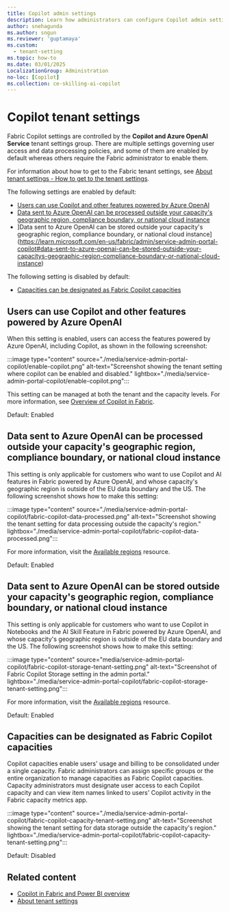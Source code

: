 ```yaml
---
title: Copilot admin settings
description: Learn how administrators can configure Copilot admin settings in Fabric.
author: snehagunda
ms.author: sngun
ms.reviewer: 'guptamaya'
ms.custom:
  - tenant-setting
ms.topic: how-to
ms.date: 03/01/2025
LocalizationGroup: Administration
no-loc: [Copilot]
ms.collection: ce-skilling-ai-copilot
---
```


# Copilot tenant settings
Fabric Copilot settings are controlled by the **Copilot and Azure OpenAI Service** tenant settings group.​ There are multiple settings governing user access and data processing policies, and some of them are enabled by default whereas others require the Fabric administrator to enable them.

For information about how to get to the Fabric tenant settings, see [About tenant settings - How to get to the tenant settings](./about-tenant-settings#how-to-get-to-the-tenant-settings).

The following settings are enabled by default:

* [Users can use Copilot and other features powered by Azure OpenAI](#users-can-use-copilot-and-other-features-powered-by-azure-openai)
* [Data sent to Azure OpenAI can be processed outside your capacity's geographic region, compliance boundary, or national cloud instance](#data-sent-to-azure-openai-can-be-processed-outside-your-capacitys-geographic-region-compliance-boundary-or-national-cloud-instance)
* ]Data sent to Azure OpenAI can be stored outside your capacity's geographic region, compliance boundary, or national cloud instance](https://learn.microsoft.com/en-us/fabric/admin/service-admin-portal-copilot#data-sent-to-azure-openai-can-be-stored-outside-your-capacitys-geographic-region-compliance-boundary-or-national-cloud-instance)

The following setting is disabled by default:

* [Capacities can be designated as Fabric Copilot capacities](#capacities-can-be-designated-as-fabric-copilot-capacities)

## Users can use Copilot and other features powered by Azure OpenAI

When this setting is enabled, users can access the features powered by Azure OpenAI, including Copilot, as shown in the following screenshot:

:::image type="content" source="./media/service-admin-portal-copilot/enable-copilot.png" alt-text="Screenshot showing the tenant setting where copilot can be enabled and disabled." lightbox="./media/service-admin-portal-copilot/enable-copilot.png":::

This setting can be managed at both the tenant and the capacity levels. For more information, see [Overview of Copilot in Fabric](../fundamentals/copilot-fabric-overview.md).

Default: Enabled

## Data sent to Azure OpenAI can be processed outside your capacity's geographic region, compliance boundary, or national cloud instance

This setting is only applicable for customers who want to use Copilot and AI features in Fabric powered by Azure OpenAI, and whose capacity's geographic region is outside of the EU data boundary and the US. The following screenshot shows how to make this setting:

:::image type="content" source="./media/service-admin-portal-copilot/fabric-copilot-data-processed.png" alt-text="Screenshot showing the tenant setting for data processing outside the capacity's region." lightbox="./media/service-admin-portal-copilot/fabric-copilot-data-processed.png":::

For more information, visit the [Available regions](../fundamentals/copilot-fabric-overview.md#available-regions) resource.

Default: Enabled

## Data sent to Azure OpenAI can be stored outside your capacity's geographic region, compliance boundary, or national cloud instance

This setting is only applicable for customers who want to use Copilot in Notebooks and the AI Skill Feature in Fabric powered by Azure OpenAI, and whose capacity's geographic region is outside of the EU data boundary and the US. The following screenshot shows how to make this setting:

:::image type="content" source="media/service-admin-portal-copilot/fabric-copilot-storage-tenant-setting.png" alt-text="Screenshot of Fabric Copilot Storage setting in the admin portal." lightbox="./media/service-admin-portal-copilot/fabric-copilot-storage-tenant-setting.png":::

For more information, visit the [Available regions](../fundamentals/copilot-fabric-overview.md#available-regions) resource.

Default: Enabled

## Capacities can be designated as Fabric Copilot capacities

Copilot capacities enable users' usage and billing to be consolidated under a single capacity. Fabric administrators can assign specific groups or the entire organization to manage capacities as Fabric Copilot capacities. Capacity administrators must designate user access to each Copilot capacity and can view item names linked to users' Copilot activity in the Fabric capacity metrics app.

:::image type="content" source="./media/service-admin-portal-copilot/fabric-copilot-capacity-tenant-setting.png" alt-text="Screenshot showing the tenant setting for data storage outside the capacity's region." lightbox="./media/service-admin-portal-copilot/fabric-copilot-capacity-tenant-setting.png":::

Default: Disabled

## Related content

- [Copilot in Fabric and Power BI overview](../fundamentals/copilot-fabric-overview.md)
- [About tenant settings](about-tenant-settings.md)
